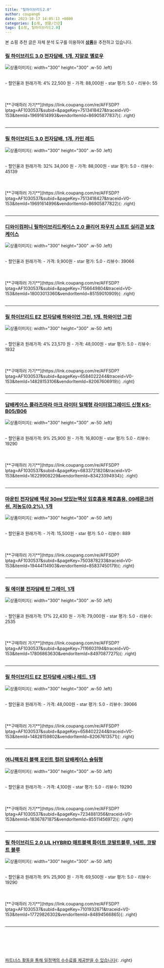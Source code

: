 ```yaml
---
title: "릴하이브리드2.0"
author: coupang6
date: 2023-10-17 14:05:13 +0800
categories: [쇼핑, 생활/건강]
tags: [쇼핑, 릴하이브리드2.0]
---
```


본 쇼핑 추천 글은 자체 분석 도구를 이용하여 [**상품**](https://link.coupang.com/a/bao1ui)을 추천하고 있습니다.

### [릴 하이브리드 3.0 전자담배, 1개, 지알로 옐로우](https://link.coupang.com/re/AFFSDP?lptag=AF1030537&subid=&pageKey=7513418427&traceid=V0-153&itemId=19691614993&vendorItemId=86905877837)

![상품이미지](https://img1a.coupangcdn.com/image/coupang/list/adultProduct_plp.png){: width="300" height="300" .w-50 .left}


<br>
- 할인율과 원래가격: 4%  22,500   원
- 가격: 88,000원
- star 평가: 5.0
- 리뷰수: 55
<br>
<br>
<br>
<br>
[**구매하러 가기**](https://link.coupang.com/re/AFFSDP?lptag=AF1030537&subid=&pageKey=7513418427&traceid=V0-153&itemId=19691614993&vendorItemId=86905877837){: .right}
<br>
<br>

---

### [릴 하이브리드 3.0 전자담배, 1개, 카민 레드](https://link.coupang.com/re/AFFSDP?lptag=AF1030537&subid=&pageKey=7513418427&traceid=V0-153&itemId=19691614996&vendorItemId=86905877822)

![상품이미지](https://img1a.coupangcdn.com/image/coupang/list/adultProduct_plp.png){: width="300" height="300" .w-50 .left}


<br>
- 할인율과 원래가격: 32%  34,000   원
- 가격: 88,000원
- star 평가: 5.0
- 리뷰수: 45139
<br>
<br>
<br>
<br>
[**구매하러 가기**](https://link.coupang.com/re/AFFSDP?lptag=AF1030537&subid=&pageKey=7513418427&traceid=V0-153&itemId=19691614996&vendorItemId=86905877822){: .right}
<br>
<br>

---

### [디와이컴퍼니 릴하이브리드케이스 2.0 클리어 파우치 소프트 실리콘 보호 케이스](https://link.coupang.com/re/AFFSDP?lptag=AF1030537&subid=&pageKey=7156649804&traceid=V0-153&itemId=18003013360&vendorItemId=85159010909)

![상품이미지](https://thumbnail6.coupangcdn.com/thumbnails/remote/230x230ex/image/vendor_inventory/a471/8f0d1206dae8348905fadbf924d18d4277d69090a776314764be1b85ef89.jpg){: width="300" height="300" .w-50 .left}


<br>
- 할인율과 원래가격: 
- 가격: 9,900원
- star 평가: 5.0
- 리뷰수: 39066
<br>
<br>
<br>
<br>
[**구매하러 가기**](https://link.coupang.com/re/AFFSDP?lptag=AF1030537&subid=&pageKey=7156649804&traceid=V0-153&itemId=18003013360&vendorItemId=85159010909){: .right}
<br>
<br>

---

### [릴 하이브리드 EZ 전자담배 하와이언 그린, 1개, 하와이안 그린](https://link.coupang.com/re/AFFSDP?lptag=AF1030537&subid=&pageKey=6584022244&traceid=V0-153&itemId=14828153106&vendorItemId=82067606919)

![상품이미지](https://img1a.coupangcdn.com/image/coupang/list/adultProduct_plp.png){: width="300" height="300" .w-50 .left}


<br>
- 할인율과 원래가격: 4%  23,570   원
- 가격: 48,000원
- star 평가: 5.0
- 리뷰수: 1932
<br>
<br>
<br>
<br>
[**구매하러 가기**](https://link.coupang.com/re/AFFSDP?lptag=AF1030537&subid=&pageKey=6584022244&traceid=V0-153&itemId=14828153106&vendorItemId=82067606919){: .right}
<br>
<br>

---

### [담배케이스 플라즈마라 아크 라이터 일체형 라이터업그레이드 신형 KS-B05/B06](https://link.coupang.com/re/AFFSDP?lptag=AF1030537&subid=&pageKey=6833721820&traceid=V0-153&itemId=16229908229&vendorItemId=83423394934)

![상품이미지](https://thumbnail8.coupangcdn.com/thumbnails/remote/230x230ex/image/vendor_inventory/eabb/cf02cfe8644f7a8686d0ffbfb3e81b2a860a8a464a07313b8c6a017640e4.jpg){: width="300" height="300" .w-50 .left}


<br>
- 할인율과 원래가격: 9%  25,900   원
- 가격: 16,800원
- star 평가: 5.0
- 리뷰수: 19290
<br>
<br>
<br>
<br>
[**구매하러 가기**](https://link.coupang.com/re/AFFSDP?lptag=AF1030537&subid=&pageKey=6833721820&traceid=V0-153&itemId=16229908229&vendorItemId=83423394934){: .right}
<br>
<br>

---

### [마운틴 전자담배 액상 30ml 맛있는액상 입호흡용 폐호흡용, 09레몬크러쉬, 저농도(0.2%), 1개](https://link.coupang.com/re/AFFSDP?lptag=AF1030537&subid=&pageKey=7503878233&traceid=V0-153&itemId=19444114903&vendorItemId=85837450179)

![상품이미지](https://img1a.coupangcdn.com/image/coupang/list/adultProduct_plp.png){: width="300" height="300" .w-50 .left}


<br>
- 할인율과 원래가격: 
- 가격: 15,500원
- star 평가: 5.0
- 리뷰수: 889
<br>
<br>
<br>
<br>
[**구매하러 가기**](https://link.coupang.com/re/AFFSDP?lptag=AF1030537&subid=&pageKey=7503878233&traceid=V0-153&itemId=19444114903&vendorItemId=85837450179){: .right}
<br>
<br>

---

### [릴 에이블 전자담배 탄 그레이, 1개](https://link.coupang.com/re/AFFSDP?lptag=AF1030537&subid=&pageKey=7116603194&traceid=V0-153&itemId=17806863630&vendorItemId=84970877275)

![상품이미지](https://img1a.coupangcdn.com/image/coupang/list/adultProduct_plp.png){: width="300" height="300" .w-50 .left}


<br>
- 할인율과 원래가격: 17%  22,430   원
- 가격: 79,000원
- star 평가: 5.0
- 리뷰수: 2535
<br>
<br>
<br>
<br>
[**구매하러 가기**](https://link.coupang.com/re/AFFSDP?lptag=AF1030537&subid=&pageKey=7116603194&traceid=V0-153&itemId=17806863630&vendorItemId=84970877275){: .right}
<br>
<br>

---

### [릴 하이브리드 EZ 전자담배 시에나 레드, 1개](https://link.coupang.com/re/AFFSDP?lptag=AF1030537&subid=&pageKey=6584022244&traceid=V0-153&itemId=14828159802&vendorItemId=82067613571)

![상품이미지](https://img1a.coupangcdn.com/image/coupang/list/adultProduct_plp.png){: width="300" height="300" .w-50 .left}


<br>
- 할인율과 원래가격: 
- 가격: 48,000원
- star 평가: 5.0
- 리뷰수: 39066
<br>
<br>
<br>
<br>
[**구매하러 가기**](https://link.coupang.com/re/AFFSDP?lptag=AF1030537&subid=&pageKey=6584022244&traceid=V0-153&itemId=14828159802&vendorItemId=82067613571){: .right}
<br>
<br>

---

### [여니팩토리 블랙 포인트 컬러 담배케이스 슬림형](https://link.coupang.com/re/AFFSDP?lptag=AF1030537&subid=&pageKey=7234881356&traceid=V0-153&itemId=18367871875&vendorItemId=85511456972)

![상품이미지](https://thumbnail7.coupangcdn.com/thumbnails/remote/230x230ex/image/retail/images/2498591570793755-8f8c5d24-367f-4cb1-9834-0b8f4c6d177f.png){: width="300" height="300" .w-50 .left}


<br>
- 할인율과 원래가격: 
- 가격: 4,100원
- star 평가: 5.0
- 리뷰수: 19290
<br>
<br>
<br>
<br>
[**구매하러 가기**](https://link.coupang.com/re/AFFSDP?lptag=AF1030537&subid=&pageKey=7234881356&traceid=V0-153&itemId=18367871875&vendorItemId=85511456972){: .right}
<br>
<br>

---

### [릴 하이브리드 2.0 LIL HYBRID 매트블랙 화이트 코발트블루, 1세트, 코발트 블루](https://link.coupang.com/re/AFFSDP?lptag=AF1030537&subid=&pageKey=7101932671&traceid=V0-153&itemId=17729826302&vendorItemId=84894566865)

![상품이미지](https://img1a.coupangcdn.com/image/coupang/list/adultProduct_plp.png){: width="300" height="300" .w-50 .left}


<br>
- 할인율과 원래가격: 9%  25,900   원
- 가격: 69,500원
- star 평가: 5.0
- 리뷰수: 19290
<br>
<br>
<br>
<br>
[**구매하러 가기**](https://link.coupang.com/re/AFFSDP?lptag=AF1030537&subid=&pageKey=7101932671&traceid=V0-153&itemId=17729826302&vendorItemId=84894566865){: .right}
<br>
<br>

---
<br><br><br><br><br> [파트너스 활동을 통해 일정액의 수수료를 제공받을 수 있습니다](https://link.coupang.com/a/bao1ui){: .right}